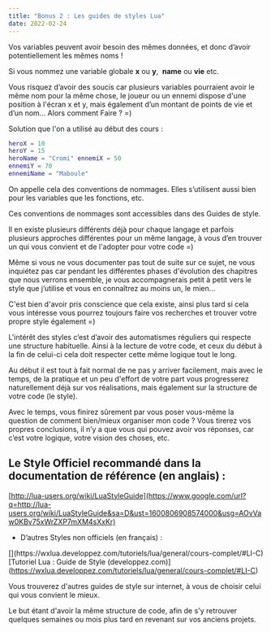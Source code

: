 ```yaml
---
title: "Bonus 2 : Les guides de styles Lua"
date: 2022-02-24
---
```


Vos variables peuvent avoir besoin des mêmes données, et donc d’avoir potentiellement les mêmes noms !

Si vous nommez une variable globale **x** ou **y**,  **name** ou **vie** etc.

Vous risquez d’avoir des soucis car plusieurs variables pourraient avoir le même nom pour la même chose, le joueur ou un ennemi dispose d'une position à l'écran x et y, mais également d’un montant de points de vie et d’un nom… Alors comment Faire ? =)

Solution que l'on a utilisé au début des cours :

```lua
heroX = 10
heroY = 15
heroName = "Cromi" ennemiX = 50
ennemiY = 70
ennemiName = "Maboule"
```

On appelle cela des conventions de nommages. Elles s’utilisent aussi bien pour les variables que les fonctions, etc.

Ces conventions de nommages sont accessibles dans des Guides de style.

Il en existe plusieurs différents déjà pour chaque langage et parfois plusieurs approches différentes pour un même langage, à vous d’en trouver un qui vous convient et de l'adopter pour votre code =)

Même si vous ne vous documenter pas tout de suite sur ce sujet, ne vous inquiétez pas car pendant les différentes phases d'évolution des chapitres que nous verrons ensemble, je vous accompagnerais petit à petit vers le style que j’utilise et vous en connaîtrez au moins un, le mien…

  
C'est bien d'avoir pris conscience que cela existe, ainsi plus tard si cela vous intéresse vous pourrez toujours faire vos recherches et trouver votre propre style également =)

L'intérêt des styles c’est d’avoir des automatismes réguliers qui respecte une structure habituelle. Ainsi à la lecture de votre code, et ceux du début à la fin de celui-ci cela doit respecter cette même logique tout le long.

Au début il est tout à fait normal de ne pas y arriver facilement, mais avec le temps, de la pratique et un peu d'effort de votre part vous progresserez naturellement déjà sur vos réalisations, mais également sur la structure de votre code (le style).

  
Avec le temps, vous finirez sûrement par vous poser vous-même la question de comment bien/mieux organiser mon code ? Vous tirerez vos propres conclusions, il n’y a que vous qui pouvez avoir vos réponses, car c’est votre logique, votre vision des choses, etc.

## Le Style Officiel recommandé dans la documentation de référence (en anglais) :

[http://lua-users.org/wiki/LuaStyleGuide](https://www.google.com/url?q=http://lua-users.org/wiki/LuaStyleGuide&sa=D&ust=1600806908574000&usg=AOvVaw0KBv75xWrZXP7mXM4sXxKr)

- D’autres Styles non officiels (en français) :

[](https://wxlua.developpez.com/tutoriels/lua/general/cours-complet/#LI-C "https://wxlua.developpez.com/tutoriels/lua/general/cours-complet/#LI-C")[](https://wxlua.developpez.com/tutoriels/lua/general/cours-complet/#LI-C)[Tutoriel Lua : Guide de Style (developpez.com)](https://wxlua.developpez.com/tutoriels/lua/general/cours-complet/#LI-C)

Vous trouverez d'autres guides de style sur internet, à vous de choisir celui qui vous convient le mieux.

Le but étant d'avoir la même structure de code, afin de s'y retrouver quelques semaines ou mois plus tard en revenant sur vos anciens projets.
